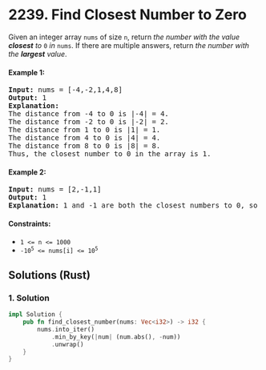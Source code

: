 # 2239. Find Closest Number to Zero
Given an integer array `nums` of size `n`, return *the number with the value **closest** to* `0` *in* `nums`. If there are multiple answers, return *the number with the **largest** value*.

#### Example 1:
<pre>
<strong>Input:</strong> nums = [-4,-2,1,4,8]
<strong>Output:</strong> 1
<strong>Explanation:</strong>
The distance from -4 to 0 is |-4| = 4.
The distance from -2 to 0 is |-2| = 2.
The distance from 1 to 0 is |1| = 1.
The distance from 4 to 0 is |4| = 4.
The distance from 8 to 0 is |8| = 8.
Thus, the closest number to 0 in the array is 1.
</pre>

#### Example 2:
<pre>
<strong>Input:</strong> nums = [2,-1,1]
<strong>Output:</strong> 1
<strong>Explanation:</strong> 1 and -1 are both the closest numbers to 0, so 1 being larger is returned.
</pre>

#### Constraints:
* `1 <= n <= 1000`
* <code>-10<sup>5</sup> <= nums[i] <= 10<sup>5</sup></code>

## Solutions (Rust)

### 1. Solution
```Rust
impl Solution {
    pub fn find_closest_number(nums: Vec<i32>) -> i32 {
        nums.into_iter()
            .min_by_key(|num| (num.abs(), -num))
            .unwrap()
    }
}
```
